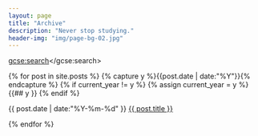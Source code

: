```yaml
---
layout: page
title: "Archive"
description: "Never stop studying."
header-img: "img/page-bg-02.jpg"
---
```


<!--Google CSE-->
<!--Refer to the following website for more information about the style of search bar:
http://www.bloggerguider.com/2015/06/how-to-customize-google-custom-search.html
-->
<style>
    .cse .gsc-search-button input.gsc-search-button-v2,
    input.gsc-search-button-v2 {
        height: 30px !important;
        margin-top: 0 !important;
        min-width: 13px !important;
        padding: 5px 26px !important;
        width: 68px !important;
    }
	
	.gsc-input-box {
		height: 30px !important;
	}
</style>
<script>
  (function() {
    var cx = '002206906802909852911:g314zvbgz9k';
    var gcse = document.createElement('script');
    gcse.type = 'text/javascript';
    gcse.async = true;
    gcse.src = 'https://cse.google.com/cse.js?cx=' + cx;
    var s = document.getElementsByTagName('script')[0];
    s.parentNode.insertBefore(gcse, s);
  })();
</script>
<gcse:search></gcse:search>






<!--Google CSE
<script>
  (function() {
    var cx = '002206906802909852911:g314zvbgz9k';
    var gcse = document.createElement('script');
    gcse.type = 'text/javascript';
    gcse.async = true;
    gcse.src = 'https://cse.google.com/cse.js?cx=' + cx;
    var s = document.getElementsByTagName('script')[0];
    s.parentNode.insertBefore(gcse, s);
  })();
</script>
<gcse:search></gcse:search>
-->


{% for post in site.posts %}
  {% capture y %}{{post.date | date:"%Y"}}{% endcapture %}
  {% if current_year != y %}
    {% assign current_year = y %}
    {{## y }}
  {% endif %}
  <p>
    <time datetime="{{ post.date | date:"%Y-%m-%d" }}">{{ post.date | date:"%Y-%m-%d" }}</time>
    <a href="{{ post.url }}" title="{{ post.title }}">{{ post.title }}</a>
  </p>
{% endfor %}


<!-- Style for relatively small amount of posts
{% for post in site.posts %}
  {% capture y %}{{post.date | date:"%Y"}}{% endcapture %}
  {% if current_year != y %}
    {% assign current_year = y %}
    <h3>{{ y }}</h3>
  {% endif %}
  <p>
    <time datetime="{{ post.date | date:"%Y-%m-%d" }}">{{ post.date | date:"%Y-%m-%d" }}</time>
    <a href="{{ post.url }}" title="{{ post.title }}">{{ post.title }}</a>
  </p>
{% endfor %}
-->


<!-- Style for large amount of posts
<ul>
{% for post in site.posts %}
  {% capture y %}{{post.date | date:"%Y"}}{% endcapture %}
  {% if current_year != y %}
    {% assign current_year = y %}
    <li style="list-style-type: none;"><strong>{{ y }}</strong></li>
  {% endif %}
  <li>
    <time datetime="{{ post.date | date:"%Y-%m-%d" }}">{{ post.date | date:"%Y-%m-%d" }}</time>
    <a style="color:blue;" href="{{ post.url }}" title="{{ post.title }}">{{ post.title }}</a>
  </li>
{% endfor %}
</ul>
-->